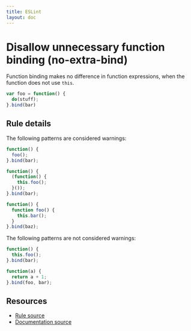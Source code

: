 ```yaml
---
title: ESLint
layout: doc
---
```

<!-- Note: No pull requests accepted for this file. See README.md in the root directory for details. -->
# Disallow unnecessary function binding (no-extra-bind)

Function binding makes no difference in function expressions,
when the function does not use `this`.

```js
var foo = function() {
  do(stuff);
}.bind(bar)
```

## Rule details

The following patterns are considered warnings:

```js
function() {
  foo();
}.bind(bar);
```

```js
function() {
  (function() {
    this.foo();
  }());
}.bind(bar);
```

```js
function() {
  function foo() {
    this.bar();
  }
}.bind(baz);
```

The following patterns are not considered warnings:

```js
function() {
  this.foo();
}.bind(bar);
```

```js
function(a) {
  return a + 1;
}.bind(foo, bar);
```

## Resources

* [Rule source](https://github.com/eslint/eslint/tree/master/lib/rules/no-extra-bind.js)
* [Documentation source](https://github.com/eslint/eslint/tree/master/docs/rules/no-extra-bind.md)
